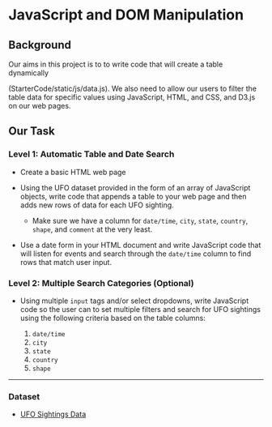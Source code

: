 # JavaScript and DOM Manipulation

## Background

Our aims in this project is to to write code that will create a table dynamically

(StarterCode/static/js/data.js). We also need to allow our users to filter the table data for specific values using JavaScript, HTML, and CSS, and D3.js on our web pages.


## Our Task

### Level 1: Automatic Table and Date Search

* Create a basic HTML web page 

* Using the UFO dataset provided in the form of an array of JavaScript objects, write code that appends a table to your web page and then adds new rows of data for each UFO sighting.

  * Make sure we have a column for `date/time`, `city`, `state`, `country`, `shape`, and `comment` at the very least.

* Use a date form in your HTML document and write JavaScript code that will listen for events and search through the `date/time` column to find rows that match user input.

### Level 2: Multiple Search Categories (Optional)

* Using multiple `input` tags and/or select dropdowns, write JavaScript code so the user can to set multiple filters and search for UFO sightings using the following criteria based on the table columns:

  1. `date/time`
  2. `city`
  3. `state`
  4. `country`
  5. `shape`

- - -

### Dataset

* [UFO Sightings Data](https://gt.bootcampcontent.com/GT-Coding-Boot-Camp/GTATL201902DATA3/blob/master/14-Intro-To-JavaScript/Homework/static/js/data.js)

